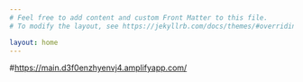 ```yaml
---
# Feel free to add content and custom Front Matter to this file.
# To modify the layout, see https://jekyllrb.com/docs/themes/#overriding-theme-defaults

layout: home
---
```



#https://main.d3f0enzhyenvj4.amplifyapp.com/
